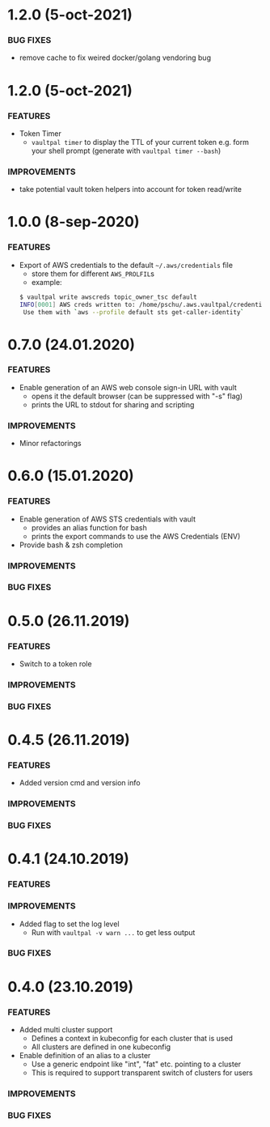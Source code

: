 # 1.2.0 (5-oct-2021)
### BUG FIXES
- remove cache to fix weired docker/golang vendoring bug


# 1.2.0 (5-oct-2021)
### FEATURES
- Token Timer
  - `vaultpal timer` to display the TTL of your current token e.g. form your shell prompt (generate with `vaultpal timer --bash`)

### IMPROVEMENTS
- take potential vault token helpers into account for token read/write

# 1.0.0 (8-sep-2020)
### FEATURES
- Export of AWS credentials to the default `~/.aws/credentials` file
  - store them for different `AWS_PROLFIL`s
  - example:
  ```bash
  $ vaultpal write awscreds topic_owner_tsc default
  INFO[0001] AWS creds written to: /home/pschu/.aws.vaultpal/credentials
   Use them with `aws --profile default sts get-caller-identity`
  ```


# 0.7.0 (24.01.2020)
### FEATURES
- Enable generation of an AWS web console sign-in URL with vault
  - opens it the default browser (can be suppressed with "-s" flag)
  - prints the URL to stdout for sharing and scripting

### IMPROVEMENTS
- Minor refactorings 

# 0.6.0 (15.01.2020)
### FEATURES
- Enable generation of AWS STS credentials with vault
  - provides an alias function for bash
  - prints the export commands to use the AWS Credentials (ENV)
- Provide bash & zsh completion
### IMPROVEMENTS
### BUG FIXES

# 0.5.0 (26.11.2019)
### FEATURES
- Switch to a token role
### IMPROVEMENTS
### BUG FIXES

# 0.4.5 (26.11.2019)
### FEATURES
- Added version cmd and version info
### IMPROVEMENTS
### BUG FIXES

# 0.4.1 (24.10.2019)
### FEATURES
### IMPROVEMENTS
- Added flag to set the log level
    - Run with `vaultpal -v warn ...` to get less output
### BUG FIXES

# 0.4.0 (23.10.2019)
### FEATURES
- Added multi cluster support
  - Defines a context in kubeconfig for each cluster that is used
  - All clusters are defined in one kubeconfig
- Enable definition of an alias to a cluster
  - Use a generic endpoint like "int", "fat" etc. pointing to a cluster
  - This is required to support transparent switch of clusters for users
### IMPROVEMENTS
### BUG FIXES
